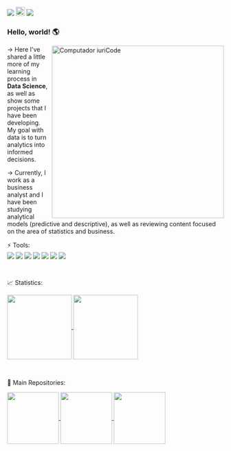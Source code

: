 <p align="left">
  <a href="https://www.linkedin.com/in/nicolassouz4" alt="Linkedin">
  <img src="https://img.shields.io/badge/-Linkedin-0e76a8?style=flat-square&logo=Linkedin&logoColor=white&link=https://www.linkedin.com/in/nicolassouz4/"/></a>
  
   <a href="https://github.com/nicolassouz4" alt="Github">
  <img height="21e" src="https://img.shields.io/badge/GitHub-100000?style=for-the-badge&logo=github&logoColor=white&link=https://github.com/nicolassouz4)"/></a>
  
  <a href="mailto:nidsouz4@gmail.com" alt="Gmail">
  <img src="https://img.shields.io/badge/-Gmail-FF0000?style=flat-square&labelColor=FF0000&logo=gmail&logoColor=white&link=mailto:nidsouz4@gmail.com"/></a>
  
</p> 

### Hello, world! 🌎

<img src="https://raw.githubusercontent.com/MicaelliMedeiros/micaellimedeiros/master/image/computer-illustration.png" min-width="400px" max-width="400px" width="400px" align="right" alt="Computador iuriCode">

<p align="left"> 
→ Here I've shared a little more of my learning process in <b>Data Science</b>, as well as show some projects that I have been developing. My goal with data is to turn analytics into informed decisions.<br>
  
→ Currently, I work as a business analyst and I have been studying analytical models (predictive and descriptive), as well as reviewing content focused on the area of statistics and business.

<!--
<p align="left">
  🎲 Data Science:<br> 
<img align="center" src="https://camo.githubusercontent.com/66827c53581cfee18c55618697d74a3c6167932d3c1980fba2019ef7a3e553b0/68747470733a2f2f696d672e736869656c64732e696f2f62616467652f2d507974686f6e2d626c61636b3f7374796c653d666c61742d737175617265266c6f676f3d507974686f6e">
  
<img align="center" height="20em" src="https://camo.githubusercontent.com/19aea5e38e7ed16327b6b5774becd0124d6cd1bf2ed9d4a884612c7550509591/68747470733a2f2f696d672e736869656c64732e696f2f62616467652f2d50616e6461732d626c61636b3f7374796c653d666c61742d737175617265266c6f676f3d50616e646173">
  
<img align="center" height="20em" src="https://camo.githubusercontent.com/aac67c7c84ae44262f8fae37feb6598de0ca2f7f87cade7359492c8969aed846/68747470733a2f2f696d672e736869656c64732e696f2f62616467652f2d4e756d70792d626c61636b3f7374796c653d666c61742d737175617265266c6f676f3d4e756d7079">
  
<img align="center" height="20em" src="https://camo.githubusercontent.com/9dbadd907c95871192c902274c9081dd49f56e3d3c4b637bc56e714eb669aba8/68747470733a2f2f696d672e736869656c64732e696f2f62616467652f2d506c6f746c792d626c61636b3f7374796c653d666c61742d737175617265266c6f676f3d506c6f746c79">
  
<img align="center" height="20em" src="https://camo.githubusercontent.com/5c13e6bec9acbf009a3169e0c7c8cf758557b8fcbf4b6a55c659281ee18458cb/68747470733a2f2f696d672e736869656c64732e696f2f62616467652f2d5363696b69742532304c6561726e2d626c61636b3f7374796c653d666c61742d737175617265266c6f676f3d7363696b69742d6c6561726e">
 
<img align="center" height="20em" src="https://camo.githubusercontent.com/813b81ce8f5e635abd2e613a4db4b28244b0142e93b0a1a448b01915b203a022/68747470733a2f2f696d672e736869656c64732e696f2f62616467652f2d4a7570797465722d626c61636b3f7374796c653d666c61742d737175617265266c6f676f3d4a757079746572">
</p> -->

<p align="left">
  ⚡ Tools:<br> 
<img align="center"  src="https://img.shields.io/badge/-Visual%20Studio%20Code-333333?style=flat&logo=visual-studio-code&logoColor=007ACC">
<img align="center"  src="https://img.shields.io/badge/Amazon_AWS-232F3E?style=flat&logo=amazon-aws&logoColor=white">
<img align="center"  src="https://img.shields.io/badge/-MySQL-333333?style=flat&logo=mysql">
<img align="center"  src="https://img.shields.io/badge/Airflow-017CEE?style=flat&logo=Apache%20Airflow&logoColor=white">
<img align="center"  src="https://img.shields.io/badge/PostgreSQL-316192?style=flat&logo=postgresql&logoColor=white)">
<img align="center"  src="https://img.shields.io/badge/Tableau-E97627?style=flat&logo=Tableau&logoColor=white">
<img align="center"  src="https://img.shields.io/badge/Microsoft_Excel-217346?style=flate&logo=microsoft-excel&logoColor=white">
</p>

<br>
<p> 📈 Statistics:<br>
</p>
  <a href="https://github.com/nicolassouz4">
    <img align="center" height="150em" src="https://github-readme-stats-sigma-five.vercel.app/api?username=nicolassouz4&theme=react&show_icons=true"/>
    <img align="center"  height="150em" src="https://github-readme-stats-sigma-five.vercel.app/api/top-langs/?username=nicolassouz4&theme=react&hide_progress=true)](https://github.com/nicolassouz4/github-readme-stats")/>
  </a>
</p><br>

<p> 📌 Main Repositories:<br>
</p>
<a href="https://github.com/nicolassouz4/Data_Science">
  <img height="120em" align="center" src="https://github-readme-stats-sigma-five.vercel.app/api/pin/?username=nicolassouz4&theme=react&repo=Data_Science"/>
</a>
  
<a href="https://github.com/nicolassouz4/Machine_Learning">
   <img height="120em" align="center" src="https://github-readme-stats-sigma-five.vercel.app/api/pin/?username=nicolassouz4&theme=react&repo=Machine_Learning"/>
</a>

<a href="https://github.com/nicolassouz4/Python">
   <img height="120em" align="center" src="https://github-readme-stats-sigma-five.vercel.app/api/pin/?username=nicolassouz4&theme=react&repo=Python"/>
</a>
